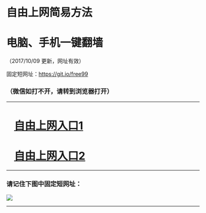 ﻿# 自由上网简易方法

# 电脑、手机一键翻墙

（2017/10/09 更新，网址有效）

固定短网址：https://git.io/free99

### （微信如打不开，请转到浏览器打开）


***





# &nbsp;&nbsp; <a href="http://ft1989518646.fwq-tz-1001.info/fwqtz01.html?t=100900128634 " target="_blank">自由上网入口1</a>
# &nbsp;&nbsp; <a href="http://ft434421711.fwq-tz-1002.info/fwqtz02.html?t=100900110041 " target="_blank">自由上网入口2</a>
***

### 请记住下图中固定短网址：

<img src="https://s3-us-west-2.amazonaws.com/fwq-1001/yjfq-20170905okok.png" /> 


***

